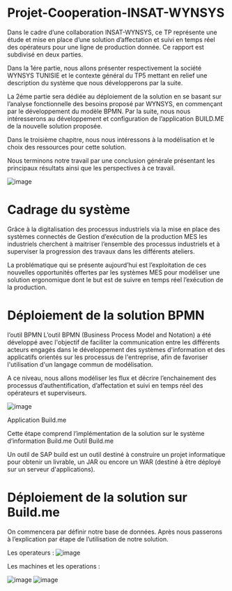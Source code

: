 # Projet-Cooperation-INSAT-WYNSYS

Dans le cadre d’une collaboration INSAT-WYNSYS, ce TP représente une étude et mise en place d’une
solution d’affectation et suivi en temps réel des opérateurs pour une ligne de production donnée.
Ce rapport est subdivisé en deux parties.

Dans la 1ére partie, nous allons présenter respectivement la société WYNSYS TUNISIE et le contexte
général du TP5 mettant en relief une description du système que nous développerons par la suite.

La 2éme partie sera dédiée au déploiement de la solution en se basant sur l’analyse fonctionnelle des besoins
proposé par WYNSYS, en commençant par le développement du modèle BPMN. Par la suite, nous nous
intéresserons au développement et configuration de l’application BUILD.ME de la nouvelle solution
proposée.

Dans le troisième chapitre, nous nous intéressons à la modélisation et le choix des ressources pour cette
solution.

Nous terminons notre travail par une conclusion générale présentant les principaux résultats ainsi que les
perspectives à ce travail.

![image](https://user-images.githubusercontent.com/83011466/121744699-90d2b300-cb03-11eb-9dde-4db5a8d17c20.png)

# Cadrage du système

Grâce à la digitalisation des processus industriels via la mise en place des systèmes connectés de
Gestion d’exécution de la production MES les industriels cherchent à maitriser l’ensemble des
processus industriels et à superviser la progression des travaux dans les différents ateliers.

La problématique qui se présente aujourd’hui est l’exploitation de ces nouvelles opportunités offertes
par les systèmes MES pour modéliser une solution ergonomique dont le but est de suivre en temps
réel l’exécution de la production.

# Déploiement de la solution BPMN

l’outil BPMN
L’outil BPMN (Business Process Model and Notation) a été développé avec l'objectif de
faciliter la communication entre les différents acteurs engagés dans le développement des
systèmes d'information et des applicatifs orientés sur les processus de l'entreprise, afin de
favoriser l'utilisation d'un langage commun de modélisation.

A ce niveau, nous allons modéliser les flux et décrire l’enchainement des processus
d’authentification, d’affectation et suivi en temps réel des opérateurs et superviseurs.

![image](https://user-images.githubusercontent.com/83011466/121745053-240be880-cb04-11eb-82f8-67714015ba72.png)

Application Build.me

Cette étape comprend l’implémentation de la solution sur le système d’information Build.me
Outil Build.me

Un outil de SAP build est un outil destiné à construire un projet informatique pour obtenir
un livrable, un JAR ou encore un WAR (destiné à être déployé sur un serveur d'applications).

# Déploiement de la solution sur Build.me

On commencera par définir notre base de données. 
Après nous passerons à l’explication par
étape de l’utilisation de notre solution.

Les operateurs :
![image](https://user-images.githubusercontent.com/83011466/121745195-633a3980-cb04-11eb-88a2-8fb97d84daeb.png)

Les machines et les operations :

![image](https://user-images.githubusercontent.com/83011466/121745305-7816cd00-cb04-11eb-9fb7-784f4fa87e29.png)  ![image](https://user-images.githubusercontent.com/83011466/121745370-81079e80-cb04-11eb-853d-a5567cdcabea.png) 
